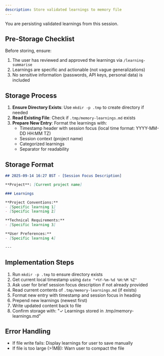 ```yaml
---
description: Store validated learnings to memory file
---
```


You are persisting validated learnings from this session.

## Pre-Storage Checklist

Before storing, ensure:

1. The user has reviewed and approved the learnings via `/learning-summarise`
2. Learnings are specific and actionable (not vague generalizations)
3. No sensitive information (passwords, API keys, personal data) is included

## Storage Process

1. **Ensure Directory Exists**: Use `mkdir -p .tmp` to create directory if needed
2. **Read Existing File**: Check if `.tmp/memory-learnings.md` exists
3. **Prepare New Entry**: Format the learnings with:
   - Timestamp header with session focus (local time format: YYYY-MM-DD HH:MM TZ)
   - Session context (project name)
   - Categorized learnings
   - Separator for readability

## Storage Format

```markdown
## 2025-09-14 16:27 BST - [Session Focus Description]

**Project**: [Current project name]

### Learnings

**Project Conventions:**
- [Specific learning 1]
- [Specific learning 2]

**Technical Requirements:**
- [Specific learning 3]

**User Preferences:**
- [Specific learning 4]

---
```

## Implementation Steps

1. Run `mkdir -p .tmp` to ensure directory exists
2. Get current local timestamp using `date "+%Y-%m-%d %H:%M %Z"`
3. Ask user for brief session focus description if not already provided
4. Read current contents of `.tmp/memory-learnings.md` (if exists)
5. Format new entry with timestamp and session focus in heading
6. Prepend new learnings (newest first)
7. Write updated content back to file
8. Confirm storage with: "✓ Learnings stored in .tmp/memory-learnings.md"

## Error Handling

- If file write fails: Display learnings for user to save manually
- If file is too large (>1MB): Warn user to compact the file
